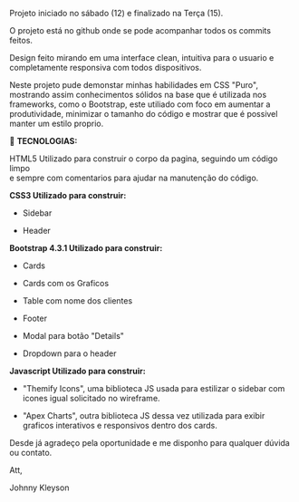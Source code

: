 Projeto iniciado no sábado (12) e finalizado na Terça (15).

O projeto está no github onde se pode acompanhar todos os commits feitos. 

Design feito mirando em uma interface clean, intuitiva para o usuario e completamente responsiva com todos dispositivos.

Neste projeto pude demonstar minhas habilidades em CSS "Puro", mostrando assim conhecimentos sólidos na base que é
utilizada nos frameworks, como o Bootstrap, este utiliado com foco em aumentar a produtividade, minimizar o tamanho do código 
e mostrar que é possivel manter um estilo proprio.

:rocket: **TECNOLOGIAS:**

HTML5 Utilizado para construir o corpo da pagina, seguindo um código limpo <BR>
e sempre com comentarios para ajudar na manutenção do código.


 **CSS3 Utilizado para construir:**
 
- Sidebar

- Header

**Bootstrap 4.3.1 Utilizado para construir:**
- Cards

- Cards com os Graficos

- Table com nome dos clientes

- Footer

- Modal para botão "Details"

- Dropdown para o header

**Javascript Utilizado para construir:**

- "Themify Icons", uma biblioteca JS usada para estilizar 
o sidebar com icones igual solicitado no wireframe.

- "Apex Charts", outra biblioteca JS dessa vez utilizada para exibir 
graficos interativos e responsivos dentro dos cards.



Desde já agradeço pela oportunidade e me disponho para qualquer dúvida ou contato.

Att,

Johnny Kleyson
